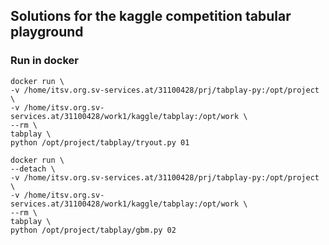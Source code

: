 ## Solutions for the kaggle competition tabular playground

### Run in docker

```
docker run \
-v /home/itsv.org.sv-services.at/31100428/prj/tabplay-py:/opt/project \
-v /home/itsv.org.sv-services.at/31100428/work1/kaggle/tabplay:/opt/work \
--rm \
tabplay \
python /opt/project/tabplay/tryout.py 01
```

```
docker run \
--detach \
-v /home/itsv.org.sv-services.at/31100428/prj/tabplay-py:/opt/project \
-v /home/itsv.org.sv-services.at/31100428/work1/kaggle/tabplay:/opt/work \
--rm \
tabplay \
python /opt/project/tabplay/gbm.py 02
```